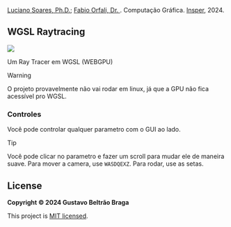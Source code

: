 [Luciano Soares, Ph.D.](http://lattes.cnpq.br/5252110004117416); [Fabio Orfali, Dr.
](http://lattes.cnpq.br/7509622421982281). Computação Gráfica. [Insper](https://github.com/gabriel-tecnologia), 2024.

## WGSL Raytracing

![](media/image.png)

Um Ray Tracer em WGSL (WEBGPU)

> [!WARNING]
> O projeto provavelmente não vai rodar em linux, já que a GPU não fica acessível pro WGSL.

### Controles

Você pode controlar qualquer parametro com o GUI ao lado.

> [!TIP]
> Você pode clicar no parametro e fazer um scroll para mudar ele de maneira suave. Para mover a camera, use `WASDQEXZ`. Para rodar, use as setas.

## License

**Copyright &copy; 2024 Gustavo Beltrão Braga**

This project is [MIT licensed](https://github.com/FelixLuciano/gabriel-iot-challenge/blob/main/LICENSE).

